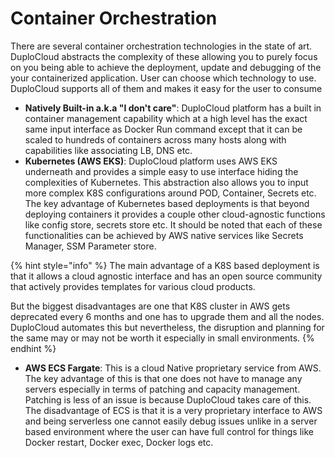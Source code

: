 # Container Orchestration

There are several container orchestration technologies in the state of art. DuploCloud abstracts the complexity of these allowing you to purely focus on you being able to achieve the deployment, update and debugging of the your containerized application. User can choose which technology to use. DuploCloud supports all of them and makes it easy for the user to consume

* **Natively Built-in a.k.a "I don't care"**: DuploCloud platform has a built in container management capability which at a high level has the exact same input interface as Docker Run command except that it can be scaled to hundreds of containers across many hosts along with capabilities like associating LB, DNS etc.
* **Kubernetes (AWS EKS)**: DuploCloud platform uses AWS EKS underneath and provides a simple easy to use interface hiding the complexities of Kubernetes. This abstraction also allows you to input more complex K8S configurations around POD, Container, Secrets etc. The key advantage of Kubernetes based deployments is that beyond deploying containers it provides a couple other cloud-agnostic functions like config store, secrets store etc. It should be noted that each of these functionalities can be achieved by AWS native services like Secrets Manager, SSM Parameter store.&#x20;

{% hint style="info" %}
The main advantage of a K8S based deployment is that it allows a cloud agnostic interface and has an open source community that actively provides templates for various cloud products.

But the biggest disadvantages are one that K8S cluster in AWS gets deprecated every 6 months and one has to upgrade them and all the nodes. DuploCloud automates this but nevertheless, the disruption and planning for the same may or may not be worth it especially in small environments. &#x20;
{% endhint %}

* **AWS ECS Fargate**: This is a cloud Native proprietary service from AWS. The key advantage of this is that one does not have to manage any servers especially in terms of patching and capacity management. Patching is less of an issue is because DuploCloud takes care of this. The disadvantage of ECS is that it is a very proprietary interface to AWS and being serverless one cannot easily debug issues unlike in a server based environment where the user can have full control for things like Docker restart, Docker exec, Docker logs etc. &#x20;
